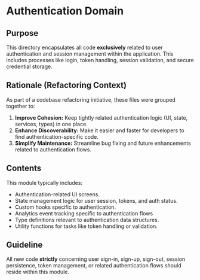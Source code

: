 # Authentication Domain

## Purpose

This directory encapsulates all code **exclusively** related to user authentication and session management within the application. This includes processes like login, token handling, session validation, and secure credential storage.

## Rationale (Refactoring Context)

As part of a codebase refactoring initiative, these files were grouped together to:

1.  **Improve Cohesion:** Keep tightly related authentication logic (UI, state, services, types) in one place.
2.  **Enhance Discoverability:** Make it easier and faster for developers to find authentication-specific code.
3.  **Simplify Maintenance:** Streamline bug fixing and future enhancements related to authentication flows.
   
## Contents

This module typically includes:

*   Authentication-related UI screens.
*   State management logic for user session, tokens, and auth status.
*   Custom hooks specific to authentication.
*   Analytics event tracking specific to authentication flows
*   Type definitions relevant to authentication data structures.
*   Utility functions for tasks like token handling or validation.

## Guideline

All new code **strictly** concerning user sign-in, sign-up, sign-out, session persistence, token management, or related authentication flows should reside within this module.